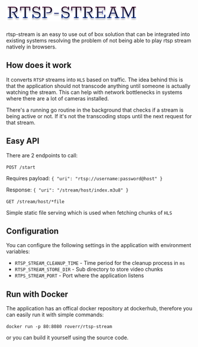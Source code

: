 # <img src="./rtsp-stream.png"/>

rtsp-stream is an easy to use out of box solution that can be integrated into existing systems resolving the problem of not being able to play rtsp stream natively in browsers. 

## How does it work
It converts `RTSP` streams into `HLS` based on traffic. The idea behind this is that the application should not transcode anything until someone is actually watching the stream. This can help with network bottlenecks in systems where there are a lot of cameras installed.

There's a running go routine in the background that checks if a stream is being active or not. If it's not the transcoding stops until the next request for that stream.

## Easy API
There are 2 endpoints to call:

`POST /start`

Requires payload: `{ "uri": "rtsp://username:password@host" }`

Response: `{ "uri": "/stream/host/index.m3u8" }`


`GET /stream/host/*file`

Simple static file serving which is used when fetching chunks of `HLS`

## Configuration

You can configure the following settings in the application with environment variables:

* `RTSP_STREAM_CLEANUP_TIME` - Time period for the cleanup process in `ms`
* `RTSP_STREAM_STORE_DIR` - Sub directory to store video chunks
* `RTPS_STREAM_PORT` - Port where the application listens

## Run with Docker
The application has an offical docker repository at dockerhub, therefore you can easily run it with simple commands:

`docker run -p 80:8080 roverr/rtsp-stream`

or you can build it yourself using the source code.

